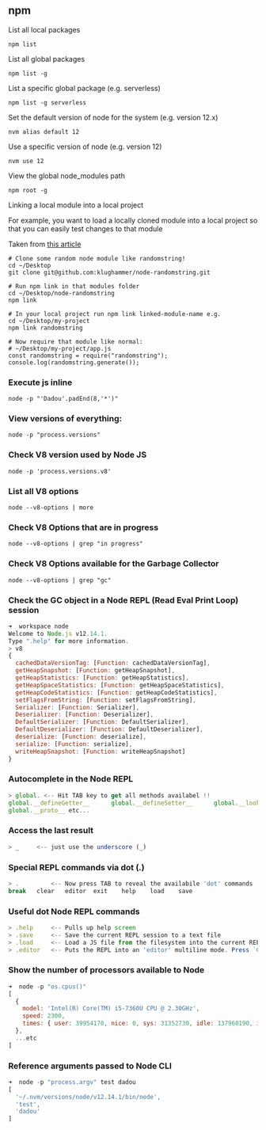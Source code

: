 ## npm

List all local packages

```
npm list
```

List all global packages

```
npm list -g
```

List a specific global package (e.g. serverless)

```
npm list -g serverless
```

Set the default version of node for the system (e.g. version 12.x)

```
nvm alias default 12
```

Use a specific version of node (e.g. version 12)

```
nvm use 12
```

View the global node_modules path

```
npm root -g
```

Linking a local module into a local project

For example, you want to load a locally cloned module into a local project so that you can easily test changes to that module

Taken from [this article](https://medium.com/@alexishevia/the-magic-behind-npm-link-d94dcb3a81af)

```
# Clone some random node module like randomstring!
cd ~/Desktop
git clone git@github.com:klughammer/node-randomstring.git

# Run npm link in that modules folder
cd ~/Desktop/node-randomstring
npm link

# In your local project run npm link linked-module-name e.g.
cd ~/Desktop/my-project
npm link randomstring

# Now require that module like normal:
# ~/Desktop/my-project/app.js
const randomstring = require("randomstring");
console.log(randomstring.generate());
```

### Execute js inline

`node -p "'Dadou'.padEnd(8,'*')"`

### View versions of everything:

`node -p "process.versions"`

### Check V8 version used by Node JS

`node -p 'process.versions.v8'`

### List all V8 options

`node --v8-options | more`

### Check V8 Options that are in progress

`node --v8-options | grep "in progress"`

### Check V8 Options available for the Garbage Collector

`node --v8-options | grep "gc"`

### Check the GC object in a Node REPL (Read Eval Print Loop) session

```js
➜  workspace node
Welcome to Node.js v12.14.1.
Type ".help" for more information.
> v8
{
  cachedDataVersionTag: [Function: cachedDataVersionTag],
  getHeapSnapshot: [Function: getHeapSnapshot],
  getHeapStatistics: [Function: getHeapStatistics],
  getHeapSpaceStatistics: [Function: getHeapSpaceStatistics],
  getHeapCodeStatistics: [Function: getHeapCodeStatistics],
  setFlagsFromString: [Function: setFlagsFromString],
  Serializer: [Function: Serializer],
  Deserializer: [Function: Deserializer],
  DefaultSerializer: [Function: DefaultSerializer],
  DefaultDeserializer: [Function: DefaultDeserializer],
  deserialize: [Function: deserialize],
  serialize: [Function: serialize],
  writeHeapSnapshot: [Function: writeHeapSnapshot]
}
```

### Autocomplete in the Node REPL

```js
> global. <-- Hit TAB key to get all methods availabel !!
global.__defineGetter__      global.__defineSetter__      global.__lookupGetter__      global.__lookupSetter__
global.__proto__ etc...
```

### Access the last result

```js
> _     <-- just use the underscore (_)
```

### Special REPL commands via dot (.)

```js
> . 		<-- Now press TAB to reveal the availabile 'dot' commands
break   clear   editor  exit    help    load    save
```

### Useful dot Node REPL commands

```js
> .help 	<-- Pulls up help screen
> .save 	<-- Save the current REPL session to a text file
> .load 	<-- Load a JS file from the filesystem into the current REPL session
> .editor 	<-- Puts the REPL into an 'editor' multiline mode. Press `CTL + D `when done.
```

### Show the number of processors available to Node

```js
➜  node -p "os.cpus()"
[
  {
    model: 'Intel(R) Core(TM) i5-7360U CPU @ 2.30GHz',
    speed: 2300,
    times: { user: 39954170, nice: 0, sys: 31352730, idle: 137960190, irq: 0 }
  },
  ...etc
]
```

### Reference arguments passed to Node CLI

```js
➜  node -p "process.argv" test dadou
[
  '~/.nvm/versions/node/v12.14.1/bin/node',
  'test',
  'dadou'
]
```